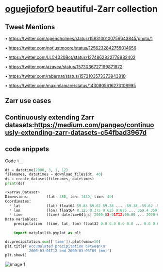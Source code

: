 # [oguejioforO](https://github.com/oguejioforO/beautiful-zarr.git) beautiful-Zarr collection

## Tweet Mentions

•   https://twitter.com/opencholmes/status/1583130100756643845/photo/1

•	https://twitter.com/notjustmoore/status/1256232842755014656

•	https://twitter.com/LLC4320Bot/status/1274862822778982402

•	https://twitter.com/azavea/status/1573036727169871872

•	https://twitter.com/rabernat/status/1573103573373943810

•	https://twitter.com/maximlamare/status/1430805616273108995


## Zarr use cases

## Continuously extending Zarr datasets:https://medium.com/pangeo/continuously-extending-zarr-datasets-c54fbad3967d


## code snippets

Code 👇🏻


```python
dt = datetime(2000, 3, 1, 12)
filenames, datetimes = download_files(dt, 40)
ds = create_dataset(filenames, datetimes)
print(ds)

<xarray.Dataset>
Dimensions:        (lat: 480, lon: 1440, time: 40)
Coordinates:
  * lat            (lat) float64 59.88 59.62 59.38 ... -59.38 -59.62 -59.88
  * lon            (lon) float64 0.125 0.375 0.625 0.875 ... 359.4 359.6 359.9
  * time           (time) datetime64[ns] 2000-03-01T12:00:00 ... 2000-03-06T09:00:00
Data variables:
    precipitation  (time, lat, lon) float32 0.0 0.0 0.0 0.0 ... 0.0 0.0 0.0 0.0
    
    import matplotlib.pyplot as plt

ds.precipitation.sum(['time']).plot(vmax=50)
plt.title('Accumulated precipitation between\n'
          '2000-03-01T12 and 2000-03-06T09 (mm)')
plt.show()
```

![image 1](https://user-images.githubusercontent.com/115434947/197654092-4345ce20-15cd-4b6a-9028-b4375890f6db.png)







